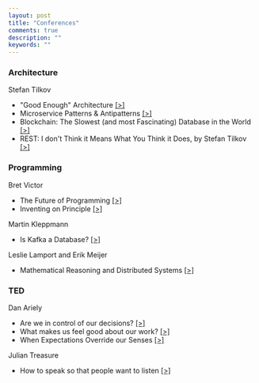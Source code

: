 ```yaml
---
layout: post
title: "Conferences"
comments: true
description: ""
keywords: ""
---
```


### Architecture

Stefan Tilkov

- "Good Enough" Architecture [[>]](https://www.youtube.com/watch?v=PzEox3szeRc)
- Microservice Patterns & Antipatterns [[>]](https://www.youtube.com/watch?v=RsyOkifmamI)
- Blockchain: The Slowest (and most Fascinating) Database in the World [[>]](https://www.youtube.com/watch?v=li3rfBAP_fE)
- REST: I don't Think it Means What You Think it Does, by Stefan Tilkov [[>]](https://www.youtube.com/watch?v=pspy1H6A3FM)

### Programming

Bret Victor

- The Future of Programming [[>]](https://www.youtube.com/watch?v=8pTEmbeENF4)
- Inventing on Principle [[>]](https://www.youtube.com/watch?v=PUv66718DII)

Martin Kleppmann

- Is Kafka a Database? [[>]](https://www.youtube.com/watch?v=v2RJQELoM6Y)

Leslie Lamport and Erik Meijer

- Mathematical Reasoning and Distributed Systems [[>]](https://channel9.msdn.com/shows/Going+Deep/E2E-Erik-Meijer-and-Leslie-Lamport-Mathematical-Reasoning-and-Distributed-Systems/)


### TED

Dan Ariely

- Are we in control of our decisions? [[>]](https://www.youtube.com/watch?v=9X68dm92HVI)
- What makes us feel good about our work? [[>]](https://www.youtube.com/watch?v=5aH2Ppjpcho)
- When Expectations Override our Senses [[>]](https://www.youtube.com/watch?v=JTTBruF21Fk)

Julian Treasure

- How to speak so that people want to listen [[>]](https://www.youtube.com/watch?v=eIho2S0ZahI)
